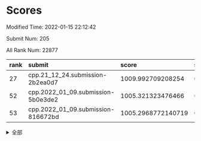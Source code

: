 # Scores

Modified Time: 2022-01-15 22:12:42

Submit Num: 205

All Rank Num: 22877

| rank |               submit               |       score        |       sigma        | pk_num |
| :--- | :--------------------------------- | :----------------- | :----------------- | :----- |
| 27   | cpp.21_12_24.submission-2b2ea0d7   | 1009.992709208254  | 0.7702472921721797 | 453    |
| 52   | cpp.2022_01_09.submission-5b0e3de2 | 1005.321323476466  | 0.7252346142562702 | 443    |
| 53   | cpp.2022_01_09.submission-816672bd | 1005.2968772140719 | 0.7263154498523404 | 444    |


<details>
<summary>全部</summary>

| rank |                 submit                 |       score        |       sigma        | pk_num |
| :--- | :------------------------------------- | :----------------- | :----------------- | :----- |
| 1    | gobigger.level_3.submission_level_3_27 | 1011.619238673052  | 0.7596908985527002 | 450    |
| 2    | gobigger.level_3.submission_level_3_20 | 1011.5600884462816 | 0.7731454670123376 | 452    |
| 3    | gobigger.level_3.submission_level_3_32 | 1011.3906812965878 | 0.7892546756456387 | 447    |
| 4    | gobigger.level_3.submission_level_3_38 | 1011.2604137945909 | 0.8108607333964329 | 443    |
| 5    | gobigger.level_3.submission_level_3_37 | 1011.0261384935496 | 0.7962411211814318 | 440    |
| 6    | gobigger.level_3.submission_level_3_9  | 1010.938095738904  | 0.7622597908726663 | 445    |
| 7    | gobigger.level_3.submission_level_3_43 | 1010.8807935511851 | 0.7658780976309949 | 445    |
| 8    | gobigger.level_3.submission_level_3_2  | 1010.8022950242856 | 0.7613476721410556 | 445    |
| 9    | gobigger.level_3.submission_level_3_47 | 1010.7683740872741 | 0.7549129902444662 | 448    |
| 10   | gobigger.level_3.submission_level_3_36 | 1010.6662030379981 | 0.7634583506948107 | 448    |
| 11   | gobigger.level_3.submission_level_3_25 | 1010.653229977565  | 0.7794143345095187 | 449    |
| 12   | gobigger.level_3.submission_level_3_35 | 1010.6042927407133 | 0.792903650655258  | 448    |
| 13   | gobigger.level_3.submission_level_3_10 | 1010.5824395185996 | 0.7893993030743376 | 442    |
| 14   | gobigger.level_3.submission_level_3_11 | 1010.5256653293364 | 0.7626990709763827 | 453    |
| 15   | gobigger.level_3.submission_level_3_17 | 1010.5019123249052 | 0.7666842976347483 | 445    |
| 16   | gobigger.level_3.submission_level_3_48 | 1010.4180229222429 | 0.762322224065722  | 447    |
| 17   | gobigger.level_3.submission_level_3_49 | 1010.3100337756972 | 0.7853701863781679 | 446    |
| 18   | gobigger.level_3.submission_level_3_34 | 1010.2944008527513 | 0.7726517183811561 | 446    |
| 19   | gobigger.level_3.submission_level_3_16 | 1010.2642548156024 | 0.7487117307082325 | 445    |
| 20   | gobigger.level_3.submission_level_3_29 | 1010.1037725377005 | 0.765642839977461  | 445    |
| 21   | gobigger.level_3.submission_level_3_15 | 1010.1014134518562 | 0.7570774188391624 | 449    |
| 22   | gobigger.level_3.submission_level_3_41 | 1010.0932592041222 | 0.759343421136199  | 445    |
| 23   | gobigger.level_3.submission_level_3_4  | 1010.0648941360481 | 0.7524504590464292 | 451    |
| 24   | gobigger.level_3.submission_level_3_39 | 1010.0579509161423 | 0.7533035269090269 | 438    |
| 25   | gobigger.level_3.submission_level_3_1  | 1010.0396068024846 | 0.7582128681535529 | 445    |
| 26   | gobigger.level_3.submission_level_3_31 | 1010.0143016903435 | 0.7534117050897315 | 446    |
| 27   | cpp.21_12_24.submission-2b2ea0d7       | 1009.992709208254  | 0.7702472921721797 | 453    |
| 28   | gobigger.level_3.submission_level_3_3  | 1009.9827579956423 | 0.750787349909082  | 445    |
| 29   | gobigger.level_3.submission_level_3_21 | 1009.9034942402867 | 0.7803480159094573 | 443    |
| 30   | gobigger.level_3.submission_level_3_12 | 1009.8701676436573 | 0.7530503063794886 | 444    |
| 31   | gobigger.level_3.submission_level_3_26 | 1009.8333378215852 | 0.7590072464247721 | 444    |
| 32   | gobigger.level_3.submission_level_3_23 | 1009.8157644920143 | 0.7758259862593504 | 449    |
| 33   | gobigger.level_3.submission_level_3_6  | 1009.8114268260042 | 0.7628126463344224 | 450    |
| 34   | gobigger.level_3.submission_level_3_44 | 1009.7884007934372 | 0.7692582192406062 | 449    |
| 35   | gobigger.level_3.submission_level_3_33 | 1009.7268136040998 | 0.7623458898839994 | 447    |
| 36   | gobigger.level_3.submission_level_3_19 | 1009.4795150048373 | 0.7641845156857011 | 439    |
| 37   | gobigger.level_3.submission_level_3_40 | 1009.3634595771242 | 0.72731173969009   | 439    |
| 38   | gobigger.level_3.submission_level_3_0  | 1009.2776245605236 | 0.7589209457870485 | 448    |
| 39   | gobigger.level_3.submission_level_3_24 | 1009.2512907401765 | 0.7572972877369663 | 448    |
| 40   | gobigger.level_3.submission_level_3_22 | 1009.2482467149089 | 0.7778198047534807 | 447    |
| 41   | gobigger.level_3.submission_level_3_14 | 1009.1699573983968 | 0.7492684525560815 | 447    |
| 42   | gobigger.level_3.submission_level_3_8  | 1009.1575016599692 | 0.7699074760303927 | 443    |
| 43   | gobigger.level_3.submission_level_3_30 | 1009.1022912879073 | 0.7392021506142549 | 447    |
| 44   | gobigger.level_3.submission_level_3_7  | 1009.0745004324054 | 0.7632866389780125 | 449    |
| 45   | gobigger.level_3.submission_level_3_13 | 1009.0568972798164 | 0.7608876921915991 | 450    |
| 46   | gobigger.level_3.submission_level_3_28 | 1009.0320378738612 | 0.7555316864871124 | 442    |
| 47   | gobigger.level_3.submission_level_3_5  | 1009.0233503225448 | 0.7574474472323736 | 448    |
| 48   | gobigger.level_3.submission_level_3_18 | 1008.9489648931694 | 0.7552833425780342 | 448    |
| 49   | gobigger.level_3.submission_level_3_46 | 1008.5505379079341 | 0.7579342590017676 | 443    |
| 50   | gobigger.level_3.submission_level_3_45 | 1008.4684933994994 | 0.7317913631161321 | 448    |
| 51   | gobigger.level_3.submission_level_3_42 | 1008.3734176683005 | 0.739888848453288  | 441    |
| 52   | cpp.2022_01_09.submission-5b0e3de2     | 1005.321323476466  | 0.7252346142562702 | 443    |
| 53   | cpp.2022_01_09.submission-816672bd     | 1005.2968772140719 | 0.7263154498523404 | 444    |
| 54   | gobigger.level_1.submission_level_1_38 | 1005.1483750123066 | 0.7235025446989307 | 445    |
| 55   | gobigger.level_1.submission_level_1_1  | 1004.6223969284471 | 0.7163180798642992 | 449    |
| 56   | gobigger.level_1.submission_level_1_13 | 1004.3881099186474 | 0.7246549087580787 | 450    |
| 57   | gobigger.level_1.submission_level_1_43 | 1004.1751056518033 | 0.7200639052325951 | 444    |
| 58   | gobigger.level_1.submission_level_1_4  | 1004.1270118701376 | 0.7223677064021057 | 450    |
| 59   | gobigger.level_1.submission_level_1_31 | 1004.0926618762826 | 0.7198897123532241 | 443    |
| 60   | gobigger.level_1.submission_level_1_2  | 1003.925577064752  | 0.7292061628390466 | 451    |
| 61   | gobigger.level_1.submission_level_1_40 | 1003.9097518353532 | 0.7244359438549369 | 449    |
| 62   | gobigger.level_1.submission_level_1_20 | 1003.8244439919039 | 0.7180836311298455 | 442    |
| 63   | gobigger.level_1.submission_level_1_22 | 1003.7403551593454 | 0.7252505966857316 | 448    |
| 64   | gobigger.level_1.submission_level_1_5  | 1003.7361902270006 | 0.743821060880653  | 452    |
| 65   | gobigger.level_1.submission_level_1_23 | 1003.595148206934  | 0.7131473321033494 | 448    |
| 66   | gobigger.level_1.submission_level_1_32 | 1003.5671838987516 | 0.7171967126013907 | 450    |
| 67   | gobigger.level_1.submission_level_1_17 | 1003.5461609799668 | 0.7145974160839818 | 444    |
| 68   | gobigger.level_1.submission_level_1_41 | 1003.4598540557013 | 0.7158246922397562 | 451    |
| 69   | gobigger.level_1.submission_level_1_27 | 1003.4376549012011 | 0.7225593229451368 | 442    |
| 70   | gobigger.level_1.submission_level_1_14 | 1003.4134660110483 | 0.7056292948049067 | 447    |
| 71   | gobigger.level_1.submission_level_1_7  | 1003.3848034578324 | 0.7086528892260114 | 442    |
| 72   | gobigger.level_1.submission_level_1_24 | 1003.3434485857985 | 0.7118503654762214 | 442    |
| 73   | gobigger.level_1.submission_level_1_25 | 1003.3318697134544 | 0.7269644795471283 | 445    |
| 74   | gobigger.level_1.submission_level_1_29 | 1003.3140294282409 | 0.7091398186201009 | 450    |
| 75   | gobigger.level_1.submission_level_1_9  | 1003.2907380634615 | 0.7138490003961363 | 445    |
| 76   | gobigger.level_1.submission_level_1_30 | 1003.2666460308577 | 0.7118303587522313 | 449    |
| 77   | gobigger.level_1.submission_level_1_49 | 1003.2122640783971 | 0.7183958779757886 | 447    |
| 78   | gobigger.level_1.submission_level_1_46 | 1003.2097438324774 | 0.7185844841463808 | 449    |
| 79   | gobigger.level_1.submission_level_1_35 | 1003.190072879388  | 0.7106379262698237 | 450    |
| 80   | gobigger.level_1.submission_level_1_6  | 1003.1732854811951 | 0.7177695851538531 | 448    |
| 81   | gobigger.level_1.submission_level_1_28 | 1003.049813848193  | 0.7147050065588905 | 449    |
| 82   | gobigger.level_1.submission_level_1_21 | 1003.0477014364792 | 0.7115416087819687 | 443    |
| 83   | gobigger.level_1.submission_level_1_16 | 1003.0149564195647 | 0.725938226573739  | 443    |
| 84   | gobigger.level_1.submission_level_1_8  | 1003.0032814080406 | 0.717042592710888  | 446    |
| 85   | gobigger.level_1.submission_level_1_15 | 1002.9820710430067 | 0.7057452382026473 | 453    |
| 86   | gobigger.level_1.submission_level_1_45 | 1002.9578400076145 | 0.7174578977533541 | 443    |
| 87   | gobigger.level_1.submission_level_1_37 | 1002.8030698012606 | 0.711321410648636  | 448    |
| 88   | gobigger.level_1.submission_level_1_47 | 1002.7979668551033 | 0.7205908232933539 | 440    |
| 89   | gobigger.level_1.submission_level_1_26 | 1002.768725191242  | 0.7169178232256596 | 447    |
| 90   | gobigger.level_1.submission_level_1_39 | 1002.7618917566989 | 0.7067310040145731 | 445    |
| 91   | gobigger.level_1.submission_level_1_18 | 1002.7606611486418 | 0.7208946745224953 | 448    |
| 92   | gobigger.level_1.submission_level_1_48 | 1002.7350747573349 | 0.7096862348142109 | 445    |
| 93   | gobigger.level_1.submission_level_1_11 | 1002.4665121477993 | 0.7019165635378141 | 452    |
| 94   | gobigger.level_1.submission_level_1_42 | 1002.4401438422823 | 0.7213040326366474 | 448    |
| 95   | gobigger.level_1.submission_level_1_36 | 1002.4083154777347 | 0.7184972200953597 | 446    |
| 96   | gobigger.level_1.submission_level_1_12 | 1002.3363639964048 | 0.704625886949907  | 447    |
| 97   | gobigger.level_1.submission_level_1_44 | 1002.3276037666176 | 0.7068544050522639 | 445    |
| 98   | gobigger.level_1.submission_level_1_33 | 1002.2571526406862 | 0.7056418268876697 | 444    |
| 99   | gobigger.level_1.submission_level_1_3  | 1002.2068418664668 | 0.7130844886695293 | 447    |
| 100  | gobigger.level_1.submission_level_1_10 | 1002.1581220416069 | 0.729992750308296  | 443    |
| 101  | gobigger.level_1.submission_level_1_34 | 1001.9652595441098 | 0.7165034441087349 | 448    |
| 102  | gobigger.level_1.submission_level_1_0  | 1001.62324302951   | 0.7081769778273951 | 447    |
| 103  | gobigger.level_1.submission_level_1_19 | 1001.5833490136141 | 0.724495282049796  | 445    |
| 104  | gobigger.random.submission_random_3    | 997.1507901001519  | 0.7066141820197184 | 438    |
| 105  | gobigger.random.submission_random_18   | 997.12639080294    | 0.6993985558671053 | 446    |
| 106  | gobigger.random.submission_random_26   | 996.8412473851387  | 0.7128550263066685 | 445    |
| 107  | gobigger.random.submission_random_33   | 996.8063133544632  | 0.7090662547965826 | 447    |
| 108  | gobigger.random.submission_random_11   | 996.6685281155073  | 0.7076115723600019 | 451    |
| 109  | gobigger.random.submission_random_13   | 996.6661610791883  | 0.7217931258328789 | 448    |
| 110  | gobigger.random.submission_random_20   | 996.6308104408794  | 0.6856496833415012 | 448    |
| 111  | gobigger.random.submission_random_10   | 996.5839439798352  | 0.7097812553160164 | 453    |
| 112  | gobigger.random.submission_random_28   | 996.5572163240703  | 0.7113301281223836 | 443    |
| 113  | gobigger.random.submission_random_32   | 996.4218366265261  | 0.6996142529303218 | 447    |
| 114  | gobigger.random.submission_random_49   | 996.338575653999   | 0.7105377037659202 | 446    |
| 115  | gobigger.random.submission_random_47   | 996.3022165841971  | 0.7113730334458044 | 448    |
| 116  | gobigger.random.submission_random_6    | 996.2764142328035  | 0.7079833724182378 | 448    |
| 117  | gobigger.random.submission_random_2    | 996.2677207364161  | 0.6982179167904733 | 448    |
| 118  | gobigger.random.submission_random_25   | 996.2135518145316  | 0.7143536922844188 | 446    |
| 119  | gobigger.random.submission_random_42   | 996.213274706396   | 0.7267400254003873 | 442    |
| 120  | gobigger.random.submission_random_21   | 996.1722658950464  | 0.7166502375500604 | 444    |
| 121  | gobigger.random.submission_random_14   | 996.0732187095002  | 0.6988005627523475 | 444    |
| 122  | gobigger.random.submission_random_8    | 996.070256888049   | 0.7114458696148717 | 447    |
| 123  | gobigger.random.submission_random_0    | 996.0377246080482  | 0.710430126596314  | 447    |
| 124  | gobigger.random.submission_random_46   | 996.0105439413393  | 0.7169437428536493 | 445    |
| 125  | gobigger.random.submission_random_39   | 995.9954032403799  | 0.7026357039143025 | 447    |
| 126  | gobigger.random.submission_random_24   | 995.9627109800224  | 0.709533303163962  | 440    |
| 127  | gobigger.random.submission_random_35   | 995.9607962660036  | 0.7174720378835477 | 451    |
| 128  | gobigger.random.submission_random_15   | 995.9052803259581  | 0.695596202820742  | 445    |
| 129  | gobigger.random.submission_random_22   | 995.9029836861116  | 0.7142416026146144 | 445    |
| 130  | gobigger.random.submission_random_29   | 995.8980029100491  | 0.7100612320533561 | 443    |
| 131  | gobigger.random.submission_random_17   | 995.8945559039804  | 0.7001847704035303 | 448    |
| 132  | gobigger.random.submission_random_43   | 995.5670585313968  | 0.7122443761543692 | 444    |
| 133  | gobigger.random.submission_random_41   | 995.5587586831215  | 0.717062655879826  | 445    |
| 134  | gobigger.random.submission_random_7    | 995.5490733386878  | 0.7101141066456128 | 442    |
| 135  | gobigger.random.submission_random_38   | 995.5121380995935  | 0.7189024162483098 | 444    |
| 136  | gobigger.random.submission_random_44   | 995.5028553726104  | 0.708758950022421  | 449    |
| 137  | gobigger.random.submission_random_31   | 995.49067780688    | 0.7090307601198159 | 444    |
| 138  | gobigger.random.submission_random_40   | 995.4300783194712  | 0.7046304194186147 | 444    |
| 139  | gobigger.random.submission_random_48   | 995.3722468715175  | 0.7130205856409174 | 443    |
| 140  | gobigger.random.submission_random_45   | 995.3532823390724  | 0.712756701961007  | 446    |
| 141  | gobigger.random.submission_random_12   | 995.3323914746326  | 0.694581300445031  | 448    |
| 142  | gobigger.random.submission_random_36   | 995.3032750590111  | 0.708844022690372  | 448    |
| 143  | gobigger.random.submission_random_1    | 995.2068661469862  | 0.7117021143901667 | 442    |
| 144  | gobigger.random.submission_random_9    | 995.1756532213459  | 0.7078204651219209 | 445    |
| 145  | gobigger.random.submission_random_19   | 995.1606263595736  | 0.7133694523315233 | 450    |
| 146  | gobigger.random.submission_random_30   | 995.149670545846   | 0.7085991740248556 | 450    |
| 147  | gobigger.random.submission_random_4    | 994.8596297094857  | 0.722737910836212  | 446    |
| 148  | gobigger.random.submission_random_23   | 994.8353864821325  | 0.71352190663319   | 446    |
| 149  | gobigger.random.submission_random_37   | 994.7578085272895  | 0.7121897028194949 | 449    |
| 150  | gobigger.random.submission_random_34   | 994.74960988585    | 0.7032854604099025 | 449    |
| 151  | gobigger.random.submission_random_16   | 994.7168762621627  | 0.7122816143544147 | 448    |
| 152  | gobigger.level_2.submission_level_2_36 | 994.3316981429022  | 0.7298142543244314 | 449    |
| 153  | gobigger.random.submission_random_5    | 994.1965539116514  | 0.7251715416701369 | 448    |
| 154  | gobigger.level_2.submission_level_2_29 | 994.1672731574449  | 0.7312270845801649 | 449    |
| 155  | gobigger.level_2.submission_level_2_31 | 994.1622142819463  | 0.7293781620055928 | 445    |
| 156  | gobigger.level_2.submission_level_2_37 | 993.9689104954281  | 0.7281787753378973 | 445    |
| 157  | gobigger.random.submission_random_27   | 993.6178455514981  | 0.7197535736223671 | 447    |
| 158  | gobigger.level_2.submission_level_2_40 | 993.4651932829868  | 0.7388946068829516 | 446    |
| 159  | gobigger.level_2.submission_level_2_39 | 993.433543562887   | 0.720277508581039  | 442    |
| 160  | gobigger.level_2.submission_level_2_46 | 993.3759413969312  | 0.7287634867484364 | 442    |
| 161  | gobigger.level_2.submission_level_2_13 | 993.3738547077103  | 0.7356122707423913 | 447    |
| 162  | gobigger.level_2.submission_level_2_10 | 993.3391501599241  | 0.7227232607990036 | 444    |
| 163  | gobigger.level_2.submission_level_2_5  | 993.2669116215931  | 0.731547961671712  | 440    |
| 164  | gobigger.level_2.submission_level_2_1  | 993.103089634747   | 0.7306492136080592 | 447    |
| 165  | gobigger.level_2.submission_level_2_47 | 993.0412469671229  | 0.7413705697775981 | 446    |
| 166  | gobigger.level_2.submission_level_2_24 | 993.0166669667915  | 0.7299801105090276 | 448    |
| 167  | gobigger.level_2.submission_level_2_7  | 992.920278159145   | 0.7284111984832149 | 444    |
| 168  | gobigger.level_2.submission_level_2_32 | 992.8807420964704  | 0.7471100977135406 | 445    |
| 169  | gobigger.level_2.submission_level_2_3  | 992.8655375357478  | 0.7405300540476001 | 451    |
| 170  | gobigger.level_2.submission_level_2_44 | 992.8476744118594  | 0.7457585307963521 | 449    |
| 171  | gobigger.level_2.submission_level_2_6  | 992.8333716201558  | 0.7465018952528222 | 441    |
| 172  | gobigger.level_2.submission_level_2_41 | 992.8159092721183  | 0.7421843893613943 | 448    |
| 173  | gobigger.level_2.submission_level_2_30 | 992.6144404023659  | 0.7300938607684357 | 445    |
| 174  | gobigger.level_2.submission_level_2_11 | 992.4918859925377  | 0.7354556046512831 | 452    |
| 175  | gobigger.level_2.submission_level_2_42 | 992.4067899961502  | 0.7460948951829514 | 450    |
| 176  | gobigger.level_2.submission_level_2_0  | 992.2967879451746  | 0.7293314657170719 | 445    |
| 177  | gobigger.level_2.submission_level_2_34 | 992.1112199097373  | 0.7385059143662761 | 450    |
| 178  | gobigger.level_2.submission_level_2_43 | 992.0465564901583  | 0.7414550509610235 | 448    |
| 179  | gobigger.level_2.submission_level_2_17 | 992.0458228479978  | 0.750892697975841  | 448    |
| 180  | gobigger.level_2.submission_level_2_35 | 991.9910503400131  | 0.738025560561168  | 444    |
| 181  | gobigger.level_2.submission_level_2_49 | 991.985258745672   | 0.757481225463829  | 449    |
| 182  | gobigger.level_2.submission_level_2_45 | 991.8268246665514  | 0.7435499577956398 | 446    |
| 183  | gobigger.level_2.submission_level_2_9  | 991.7571074793409  | 0.7346567175263796 | 447    |
| 184  | gobigger.level_2.submission_level_2_12 | 991.7296644530995  | 0.7705285957566129 | 449    |
| 185  | gobigger.level_2.submission_level_2_22 | 991.6498578614126  | 0.7333777088046565 | 444    |
| 186  | gobigger.level_2.submission_level_2_21 | 991.5982010410214  | 0.7398821321803966 | 449    |
| 187  | gobigger.level_2.submission_level_2_16 | 991.5025007099695  | 0.745899098063627  | 449    |
| 188  | gobigger.level_2.submission_level_2_28 | 991.3994131413507  | 0.7473005783124677 | 450    |
| 189  | gobigger.level_2.submission_level_2_48 | 991.3529417769483  | 0.7447054418943058 | 447    |
| 190  | gobigger.level_2.submission_level_2_2  | 991.2258598289317  | 0.7666199990248391 | 447    |
| 191  | gobigger.level_2.submission_level_2_4  | 991.2218950307376  | 0.7515374326595613 | 447    |
| 192  | gobigger.level_2.submission_level_2_26 | 991.2068659220455  | 0.756877498436239  | 447    |
| 193  | gobigger.level_2.submission_level_2_23 | 991.1728706038492  | 0.7360165157363731 | 447    |
| 194  | gobigger.level_2.submission_level_2_27 | 991.1444209520146  | 0.7384291570515905 | 448    |
| 195  | gobigger.level_2.submission_level_2_14 | 991.140200400067   | 0.7461353023013328 | 448    |
| 196  | gobigger.level_2.submission_level_2_8  | 991.0325917113626  | 0.7656303941855968 | 447    |
| 197  | gobigger.level_2.submission_level_2_33 | 990.9992425903729  | 0.7540622354385157 | 443    |
| 198  | gobigger.level_2.submission_level_2_19 | 990.9633227226628  | 0.7454679110218303 | 447    |
| 199  | gobigger.level_2.submission_level_2_25 | 990.5480642360226  | 0.7528920261921308 | 446    |
| 200  | gobigger.level_2.submission_level_2_18 | 990.318378842941   | 0.7636860486612054 | 448    |
| 201  | gobigger.level_2.submission_level_2_38 | 990.2109993094155  | 0.7762039526782215 | 449    |
| 202  | gobigger.level_2.submission_level_2_15 | 990.1356943098579  | 0.7708001764527319 | 445    |
| 203  | gobigger.level_2.submission_level_2_20 | 989.405900420115   | 0.7571552015521873 | 446    |
| 204  | gobigger.none.submission_none_1        | 978.6575057398649  | 1.2099495022823819 | 447    |
| 205  | gobigger.none.submission_none_0        | 976.0582518140272  | 1.405705693915258  | 447    |

</details>